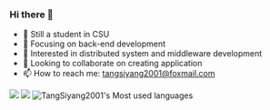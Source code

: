 ### Hi there 👋
- :school: Still a student in CSU
- 🔭 Focusing on back-end development
- 🌱 Interested in distributed system and middleware development
- 👯 Looking to collaborate on creating application
- 📫 How to reach me: tangsiyang2001@foxmail.com

![](https://github-readme-stats.vercel.app/api?username=TangSiyang2001)
![](https://github-readme-stats.vercel.app/api/top-langs?username=TangSiyang2001)
![TangSiyang2001's Most used languages](https://github-readme-stats.vercel.app/api/top-langs?username=TangSiyang2001&show_icons=true&count_private=true&theme=gotham)
<!--
**TangSiyang2001/TangSiyang2001** is a ✨ _special_ ✨ repository because its `README.md` (this file) appears on your GitHub profile.

Here are some ideas to get you started:
- :link:My blog:blog.yileng.top
- 🔭 I’m currently working on back-end Development 
- 🌱 I’m currently learning distributed system 
- 👯 I’m looking to collaborate on creating application
- 🤔 I’m looking for help with ...
- 💬 Ask me about ...
- 📫 How to reach me: tangsiyang2001@foxmail.com
- 😄 Pronouns: ...
- ⚡ Fun fact: ...
-->
